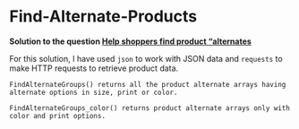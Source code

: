 # Find-Alternate-Products
**Solution to the question [Help shoppers find product “alternates](https://laser-comb-669.notion.site/Help-shoppers-find-product-alternates-2eec9b82b7c14c9eb849f481db83a14e)**

For this solution, I have used `json` to work with JSON data and `requests` to make HTTP requests to retrieve product data.

    FindAlternateGroups() returns all the product alternate arrays having alternate options in size, print or color.

    FindAlternateGroups_color() returns product alternate arrays only with color and print options.

